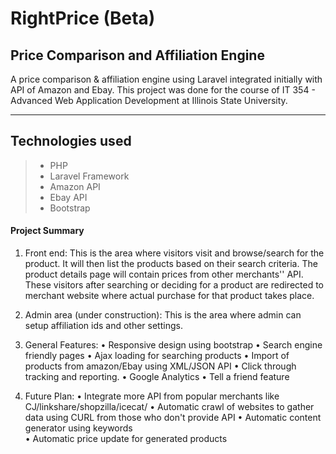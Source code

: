 RightPrice (Beta)
=======
Price Comparison and Affiliation Engine
-----------------------------------------------------------------------

A price comparison & affiliation engine using Laravel integrated initially with API of Amazon and Ebay. This project was done for the course of IT 354 - Advanced Web Application Development at Illinois State University.

----------


Technologies used
-------------
> -  PHP
> - Laravel Framework
> - Amazon API
> - Ebay API
> - Bootstrap

#### <i class="icon-file"></i> Project Summary

1. Front end: 
This is the area where visitors visit and browse/search for the product. It will then list the products  based on their search criteria. The product details page will contain prices from other merchants'' API. 
These visitors after searching or deciding for a product are redirected to merchant website where actual purchase for that product takes place.  
 
2. Admin area (under construction): 
This is the area where admin can setup affiliation ids and other settings. 
 
3. General Features: 
•	Responsive design using bootstrap 
•	Search engine friendly pages 
•	Ajax loading for searching products 
•	Import of products from amazon/Ebay using XML/JSON API 
•	Click through tracking and reporting. 
•	Google Analytics 
•	Tell a friend feature 
 
4. Future Plan: 
•	Integrate more API from popular merchants like CJ/linkshare/shopzilla/icecat/ 
•	Automatic crawl of websites to gather data using CURL from those who don't provide API 
•	Automatic content generator using keywords  
•	Automatic price update for generated products


